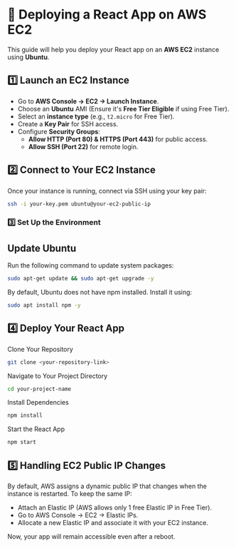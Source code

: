 # 🚀 Deploying a React App on AWS EC2  

This guide will help you deploy your React app on an **AWS EC2** instance using **Ubuntu**.  

## **1️⃣ Launch an EC2 Instance**  
- Go to **AWS Console → EC2 → Launch Instance**.  
- Choose an **Ubuntu** AMI (Ensure it's **Free Tier Eligible** if using Free Tier).  
- Select an **instance type** (e.g., `t2.micro` for Free Tier).  
- Create a **Key Pair** for SSH access.  
- Configure **Security Groups**:  
  - **Allow HTTP (Port 80) & HTTPS (Port 443)** for public access.  
  - **Allow SSH (Port 22)** for remote login.  

## **2️⃣ Connect to Your EC2 Instance**  
Once your instance is running, connect via SSH using your key pair:  
```sh
ssh -i your-key.pem ubuntu@your-ec2-public-ip
```
### 3️⃣ Set Up the Environment  

## Update Ubuntu  
Run the following command to update system packages:  
```sh
sudo apt-get update && sudo apt-get upgrade -y
```
By default, Ubuntu does not have npm installed. Install it using:
```sh
sudo apt install npm -y
```

## 4️⃣ Deploy Your React App
Clone Your Repository
```sh
git clone <your-repository-link>
```
Navigate to Your Project Directory
```sh
cd your-project-name
```
Install Dependencies
```sh
npm install
```
Start the React App
```sh
npm start
```
## 5️⃣ Handling EC2 Public IP Changes
By default, AWS assigns a dynamic public IP that changes when the instance is restarted. To keep the same IP:
- Attach an Elastic IP (AWS allows only 1 free Elastic IP in Free Tier).
- Go to AWS Console → EC2 → Elastic IPs.
- Allocate a new Elastic IP and associate it with your EC2 instance.

Now, your app will remain accessible even after a reboot.

